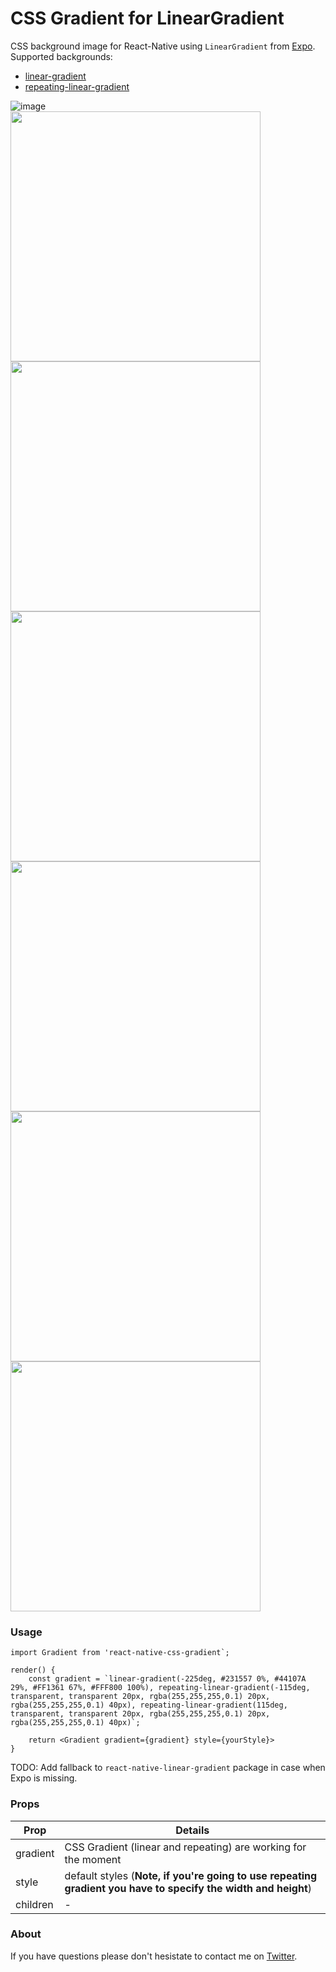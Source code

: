 # CSS Gradient for LinearGradient

CSS background image for React-Native using `LinearGradient` from [Expo](https://expo.io).
Supported backgrounds:
- [linear-gradient](https://developer.mozilla.org/en-US/docs/Web/CSS/linear-gradient)
- [repeating-linear-gradient](https://developer.mozilla.org/en-US/docs/Web/CSS/repeating-linear-gradient)


![image](https://github.com/catalinmiron/react-native-css-gradient/raw/master/screenshots/gif.gif)
<br/>
<img src="https://github.com/catalinmiron/react-native-css-gradient/raw/master/screenshots/grad1.png" width="400">
<br/>
<img src="https://github.com/catalinmiron/react-native-css-gradient/raw/master/screenshots/grad2.png" width="400">
<br/>
<img src="https://github.com/catalinmiron/react-native-css-gradient/raw/master/screenshots/grad3.png" width="400">
<br/>
<img src="https://github.com/catalinmiron/react-native-css-gradient/raw/master/screenshots/grad4.png" width="400">
<br/>
<img src="https://github.com/catalinmiron/react-native-css-gradient/raw/master/screenshots/grad5.png" width="400">
<br/>
<img src="https://github.com/catalinmiron/react-native-css-gradient/raw/master/screenshots/grad6.png" width="400">


### Usage

```
import Gradient from 'react-native-css-gradient`;

render() {
    const gradient = `linear-gradient(-225deg, #231557 0%, #44107A 29%, #FF1361 67%, #FFF800 100%), repeating-linear-gradient(-115deg, transparent, transparent 20px, rgba(255,255,255,0.1) 20px, rgba(255,255,255,0.1) 40px), repeating-linear-gradient(115deg, transparent, transparent 20px, rgba(255,255,255,0.1) 20px, rgba(255,255,255,0.1) 40px)`;

    return <Gradient gradient={gradient} style={yourStyle}>
}
```

TODO: Add fallback to `react-native-linear-gradient` package in case when Expo is missing.

### Props

|Prop|Details|
|---|---|
|gradient|CSS Gradient (linear and repeating) are working for the moment|
|style|default styles (**Note, if you're going to use repeating gradient you have to specify the width and height**)|
|children|-|


### About

If you have questions please don't hesistate to contact me on [Twitter](http://twitter.com/mironcatalin).

